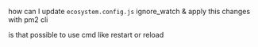 how can I update `ecosystem.config.js` ignore_watch & apply this changes with pm2 cli

is that possible to use cmd like restart or reload